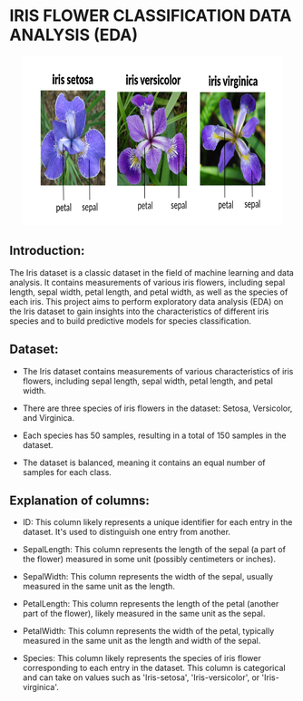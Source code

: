 # IRIS FLOWER CLASSIFICATION DATA ANALYSIS (EDA)

<p align="center">
  <img width="460" height="300" src="iris image/iris flower.png">
</p>

## Introduction:

The Iris dataset is a classic dataset in the field of machine learning and data analysis. It contains measurements of various iris flowers, including sepal length, sepal width, petal length, and petal width, as well as the species of each iris. This project aims to perform exploratory data analysis (EDA) on the Iris dataset to gain insights into the characteristics of different iris species and to build predictive models for species classification.

## Dataset:

- The Iris dataset contains measurements of various characteristics of iris flowers, including sepal length, sepal width, petal length, and petal width.


- There are three species of iris flowers in the dataset: Setosa, Versicolor, and Virginica.


- Each species has 50 samples, resulting in a total of 150 samples in the dataset.


- The dataset is balanced, meaning it contains an equal number of samples for each class.


## Explanation of columns:

- ID: This column likely represents a unique identifier for each entry in the dataset. It's used to distinguish one entry from another.

- SepalLength: This column represents the length of the sepal (a part of the flower) measured in some unit (possibly centimeters or inches).

- SepalWidth: This column represents the width of the sepal, usually measured in the same unit as the length.

- PetalLength: This column represents the length of the petal (another part of the flower), likely measured in the same unit as the sepal.

- PetalWidth: This column represents the width of the petal, typically measured in the same unit as the length and width of the sepal.

- Species: This column likely represents the species of iris flower corresponding to each entry in the dataset. This column is categorical and can take on values such as 'Iris-setosa', 'Iris-versicolor', or 'Iris-virginica'.

